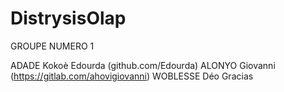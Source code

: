 # DistrysisOlap

GROUPE NUMERO 1

ADADE Kokoè Edourda (github.com/Edourda)
ALONYO Giovanni (https://gitlab.com/ahovigiovanni)
WOBLESSE Déo Gracias

